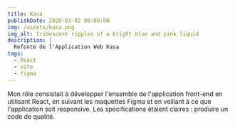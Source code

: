 ```yaml
---
title: Kasa
publishDate: 2020-03-02 00:00:00
img: /assets/kasa.png
img_alt: Iridescent ripples of a bright blue and pink liquid
description: |
  Refonte de l'Application Web Kasa
tags:
  - React
  - vite
  - figma
---
```

Mon rôle consistait à développer l'ensemble de l'application front-end en utilisant React, en suivant les maquettes Figma et en veillant à ce que l'application soit responsive. Les spécifications étaient claires : produire un code de qualité.